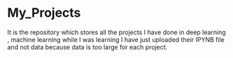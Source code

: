 # My_Projects
It is the repository which stores all the projects I have done in deep learning , machine learning while I was learning 
I have just uploaded their IPYNB file and not data because data is too large for each project.

